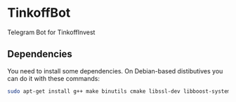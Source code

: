 # TinkoffBot
Telegram Bot for TinkoffInvest

## Dependencies

You need to install some dependencies. On Debian-based distibutives you can do it with these commands:
```sh
sudo apt-get install g++ make binutils cmake libssl-dev libboost-system-dev zlib1g-dev libcurl4-openssl-dev
```

